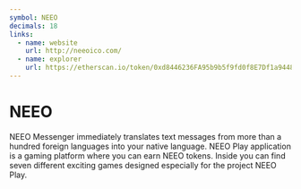 ```yaml
---
symbol: NEEO
decimals: 18
links:
  - name: website
    url: http://neeoico.com/
  - name: explorer
    url: https://etherscan.io/token/0xd8446236FA95b9b5f9fd0f8E7Df1a944823c683d
---
```


# NEEO

NEEO Messenger immediately translates text messages from more than a hundred foreign languages into your native language. NEEO Play application is a gaming platform where you can earn NEEO tokens. Inside you can find seven different exciting games designed especially for the project NEEO Play.
